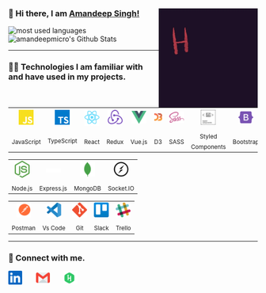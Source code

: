 <div>

### 👋 Hi there, I am <a href="https://codersleague.herokuapp.com/">Amandeep Singh!</a> <img align='right' src="/.github/giphy.webp" height="" width="200" height="100" alt="hello world">

</div>

<p align="">
<img src="https://github-readme-stats.vercel.app/api/top-langs?username=amandeepmicro&show_icons=true&locale=en&layout=compact&theme=radical" alt="most used languages" height="100" width="300" />
<img src="https://github-readme-stats.vercel.app/api?username=amandeepmicro&show_icons=true&theme=radical&layout=compact" alt="amandeepmicro's Github Stats" width="300" height="100" />
<p>

---

### 👩‍💻 Technologies I am familiar with and have used in my projects.

<table >
	<tr align="center">
		<td >
			<img src="/.github/icons/javascript.svg" width="30"/>
		</td>
		<td>
			<img src="/.github/icons/typescript.svg" width="30"/>
		</td>
		<td >
			<img src="/.github/icons/react.svg" width="30"/>
		</td>	
		<td >
			<img src="/.github/icons/redux.svg" width="30"/>
		</td>	
		<td >
			<img src="/.github/icons/vue-js.svg" width="30"/>
		</td>
		<td >
			<img src="/.github/icons/d3.svg" width="30"/>
		</td>
		<td>
			<img src="/.github/icons/sass.svg" width="30"/>
		</td>
		<td>
			<img src="/.github/icons/styled-components.svg" width="30"/>
		</td>
		<td >
			<img src="/.github/icons/bootstrap.svg" width="30"/>
		</td>
		<td>
			<img src="/.github/icons/semantic-ui.svg" width="30"/>
		</td>
		<td>
			<img src="/.github/icons/materialui.svg" width="30"/>
		</td>
    </tr>
    <tr align="center" >
	    <td><sub>JavaScript</sub></td>
			<td><sub>TypeScript<sub></td>
    	<td><sub>React</sub></td>
    	<td><sub>Redux</sub></td>
    	<td><sub>Vue.js</sub></td>
			<td><sub>D3</sub></td>
			<td><sub>SASS</sub></td>
			<td><sub>Styled Components</sub></td>
			<td><sub>Bootstrap</sub></td>
			<td><sub>Semantic UI</sub></td>
			<td><sub>Material UI</sub></td>
    </tr>
</table>
<table >
	<tr align="center">
		<td >
			<img src="/.github/icons/nodejs.svg" width="30"/>
		</td>
		<td >
			<img src="/.github/icons/express.svg" width="30"/>
		</td>
		<td>
			<img src="/.github/icons/mongodb.svg" width="30"/>
		</td>
		<td>
			<img src="/.github/icons/socketio.svg" width="30"/>
		</td>
	</tr>
	<tr align="center">
		<td><sub>Node.js</sub></td>
		<td><sub>Express.js</sub></td>
		<td><sub>MongoDB</sub></td>
		<td><sub>Socket.IO</sub></td>
	</tr>
</table>
<table >
	<tr align="center">
		<td >
			<img src="/.github/icons/postman.svg" width="30"/>
		</td>
		<td >
			<img src="/.github/icons/visual-studio-code.svg" width="30"/>
		</td>
		<td>
			<img src="/.github/icons/git.svg" width="30"/>
		</td>
		<td>
			<img src="/.github/icons/trello.svg" width="30"/>
		</td>
		<td>
			<img src="/.github/icons/slack.svg" width="30"/>
		</td>
	</tr>
	<tr align="center">
		<td><sub>Postman</sub></td>
		<td><sub>Vs Code</sub></td>
		<td><sub>Git</sub></td>
		<td><sub>Slack</sub></td>
		<td><sub>Trello</sub></td>
	</tr>
</table>

---

### 🤝 Connect with me.

<p align="left">
<a href="https://www.linkedin.com/in/amandeep-singh-0803/"><img src="/.github/icons/linkedin.svg" width="28"></a>&nbsp;&nbsp;&nbsp;&nbsp;&nbsp;&nbsp;
<a href="mailto:https://www.linkedin.com/in/amandeep-singh-0803/"><img src="/.github/icons/email.svg" width="28"></a>&nbsp;&nbsp;&nbsp;&nbsp;&nbsp;&nbsp;
<a href="https://www.hackerrank.com/amandeeps0803?hr_r=1"><img src="/.github/icons/hackerrank.svg" width="28"></a>&nbsp;&nbsp;&nbsp;&nbsp;&nbsp;&nbsp;
</p>
